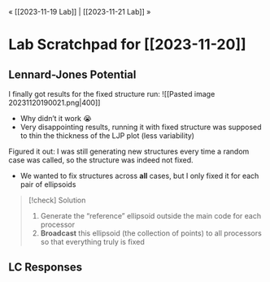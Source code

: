 « [[2023-11-19 Lab]] | [[2023-11-21 Lab]] » 
# Lab Scratchpad for [[2023-11-20]]
## Lennard-Jones Potential
I finally got results for the fixed structure run:
![[Pasted image 20231120190021.png|400]]
- Why didn’t it work 😭
- Very disappointing results, running it with fixed structure was supposed to thin the thickness of the LJP plot (less variability)

Figured it out: I was still generating new structures every time a random case was called, so the structure was indeed not fixed.
- We wanted to fix structures across **all** cases, but I only fixed it for each pair of ellipsoids

>[!check] Solution
> 1. Generate the “reference” ellipsoid outside the main code for each processor
> 2. **Broadcast** this ellipsoid (the collection of points) to all processors so that everything truly is fixed

## LC Responses
